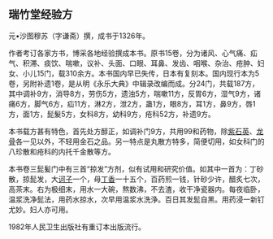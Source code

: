 ## 瑞竹堂经验方

元•沙图穆苏（字谦斋）撰，成书于1326年。

作者考订各家方书，博采各地经验撰成本书。原书15卷，分为诸风、心气痛、疝气、积滞、痰饮、喘嗽，议补、头面、口眼、耳鼻、发齿、咽喉、杂治、疮肿、妇女、小儿15门，载310余方。本书国内早已失传，日本有复刻本。国内现行本为5卷，另附补遗1卷，是从明《永乐大典》中辑录改编而成。分24门，共载187方，其中调补9方，消导8方，劳伤5方，遗浊5方，喘嗽11方，反胃6方，湿气9方，诸痛6方，脚气6方，疝11方，淋2方，泄2方，蛊1方，眼8方，耳1方，鼻9方，唇1方，面1方，髭髮5方，女科8方，幼科9方，疮科52方，补遗9方。

本书载方甚有特色，首先处方醇正，如调补门9方，共用99和药物，除[紫石英](https://www.gmzyjc.com/read/bc/bc09-0.1.6.0.0.md)、[龙骨](https://www.gmzyjc.com/read/bc/bc09-0.1.3.0.0.md)各一见以外，不轻用金石之品。另一特点是丸散方特多，简便切用，如女科门的八珍散和疮科的内托千金散等方。

本书卷三髭髪门中有三首“掠发”方剂，似有试用和研究价值。如其中一首为：丁砂散，掠髭发，大[诃子](https://www.gmzyjc.com/read/bc/bc18-0.0.7.0.0.md)一个，母[丁香](https://www.gmzyjc.com/read/bc/bc07-0.8.0.0.0.md)一十五个，百药煎一钱，针砂少许，醋炙七次，高茶末。右为极细末，用水一大碗，熬数沸，不去渣，收干净瓷器内。每夜临卧，温浆洗净髭法，用药水掠水，次早用温浆水洗浄。百日其发髭自黑。用药浸一新钉尤妙。妇人亦可用。

1982年人民卫生出版社有重订本出版流行。
